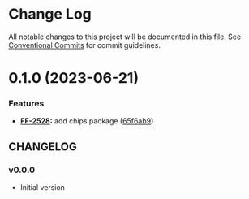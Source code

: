 # Change Log

All notable changes to this project will be documented in this file.
See [Conventional Commits](https://conventionalcommits.org) for commit guidelines.

# 0.1.0 (2023-06-21)


### Features

* **[FF-2528](https://jira.sbercloud.tech/browse/FF-2528):** add chips package ([65f6ab9](https://git.sbercloud.tech/sbercloud-ui/tokens-design-system/snack-uikit/commits/65f6ab9eb805d88a7a435358bb384c503513e5ef))





## CHANGELOG

### v0.0.0

- Initial version
